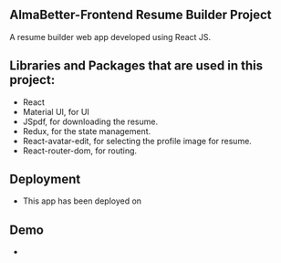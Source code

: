 ## AlmaBetter-Frontend Resume Builder Project
A resume builder web app developed using React JS.


## Libraries and Packages that are used in this project:
  - React
  - Material UI, for UI  
  - JSpdf, for downloading the resume. 
  - Redux, for the state management.  
  - React-avatar-edit, for selecting the profile image for resume.
  - React-router-dom, for routing.
 ## Deployment
 - This app has been deployed on 
 ## Demo
 - 
 
